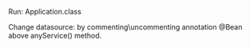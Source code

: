Run: Application.class

Change datasource: by commenting\uncommenting annotation @Bean above anyService() method.

